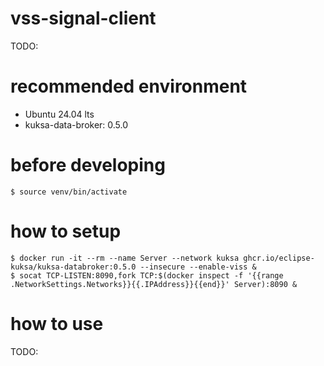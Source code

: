 # vss-signal-client

TODO:

# recommended environment

* Ubuntu 24.04 lts
* kuksa-data-broker: 0.5.0

# before developing

```
$ source venv/bin/activate
```

# how to setup 

```
$ docker run -it --rm --name Server --network kuksa ghcr.io/eclipse-kuksa/kuksa-databroker:0.5.0 --insecure --enable-viss &
$ socat TCP-LISTEN:8090,fork TCP:$(docker inspect -f '{{range .NetworkSettings.Networks}}{{.IPAddress}}{{end}}' Server):8090 &
```

# how to use

TODO:

